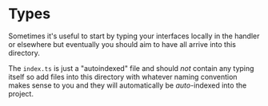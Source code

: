 # Types

Sometimes it's useful to start by typing your interfaces locally in the handler or elsewhere but eventually you should aim to have all arrive into this directory. 

The `index.ts` is just a "autoindexed" file and should _not_ contain any typing itself so add files into this directory with whatever naming convention makes sense to you and they will automatically be _auto_-indexed into the project.